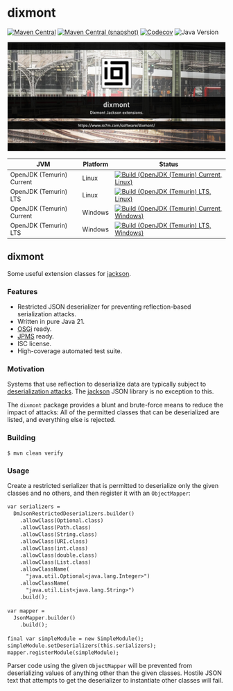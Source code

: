 dixmont
===

[![Maven Central](https://img.shields.io/maven-central/v/com.io7m.dixmont/com.io7m.dixmont.svg?style=flat-square)](http://search.maven.org/#search%7Cga%7C1%7Cg%3A%22com.io7m.dixmont%22)
[![Maven Central (snapshot)](https://img.shields.io/maven-metadata/v?metadataUrl=https%3A%2F%2Fcentral.sonatype.com%2Frepository%2Fmaven-snapshots%2Fcom%2Fio7m%2Fdixmont%2Fcom.io7m.dixmont%2Fmaven-metadata.xml&style=flat-square)](https://central.sonatype.com/repository/maven-snapshots/com/io7m/dixmont/)
[![Codecov](https://img.shields.io/codecov/c/github/io7m-com/dixmont.svg?style=flat-square)](https://codecov.io/gh/io7m-com/dixmont)
![Java Version](https://img.shields.io/badge/21-java?label=java&color=e6c35c)

![com.io7m.dixmont](./src/site/resources/dixmont.jpg?raw=true)

| JVM | Platform | Status |
|-----|----------|--------|
| OpenJDK (Temurin) Current | Linux | [![Build (OpenJDK (Temurin) Current, Linux)](https://img.shields.io/github/actions/workflow/status/io7m-com/dixmont/main.linux.temurin.current.yml)](https://www.github.com/io7m-com/dixmont/actions?query=workflow%3Amain.linux.temurin.current)|
| OpenJDK (Temurin) LTS | Linux | [![Build (OpenJDK (Temurin) LTS, Linux)](https://img.shields.io/github/actions/workflow/status/io7m-com/dixmont/main.linux.temurin.lts.yml)](https://www.github.com/io7m-com/dixmont/actions?query=workflow%3Amain.linux.temurin.lts)|
| OpenJDK (Temurin) Current | Windows | [![Build (OpenJDK (Temurin) Current, Windows)](https://img.shields.io/github/actions/workflow/status/io7m-com/dixmont/main.windows.temurin.current.yml)](https://www.github.com/io7m-com/dixmont/actions?query=workflow%3Amain.windows.temurin.current)|
| OpenJDK (Temurin) LTS | Windows | [![Build (OpenJDK (Temurin) LTS, Windows)](https://img.shields.io/github/actions/workflow/status/io7m-com/dixmont/main.windows.temurin.lts.yml)](https://www.github.com/io7m-com/dixmont/actions?query=workflow%3Amain.windows.temurin.lts)|

## dixmont

Some useful extension classes for [jackson](https://github.com/FasterXML/jackson).

### Features

* Restricted JSON deserializer for preventing reflection-based serialization attacks.
* Written in pure Java 21.
* [OSGi](https://www.osgi.org/) ready.
* [JPMS](https://en.wikipedia.org/wiki/Java_Platform_Module_System) ready.
* ISC license.
* High-coverage automated test suite.

### Motivation

Systems that use reflection to deserialize data are typically subject to
[deserialization attacks](https://cheatsheetseries.owasp.org/cheatsheets/Deserialization_Cheat_Sheet.html).
The [jackson](https://github.com/FasterXML/jackson) JSON library is no
exception to this.

The `dixmont` package provides a blunt and brute-force means to reduce the
impact of attacks: All of the permitted classes that can be deserialized are
listed, and everything else is rejected.

### Building

```
$ mvn clean verify
```

### Usage

Create a restricted serializer that is permitted to deserialize only the
given classes and no others, and then register it with an `ObjectMapper`:

```
var serializers =
  DmJsonRestrictedDeserializers.builder()
    .allowClass(Optional.class)
    .allowClass(Path.class)
    .allowClass(String.class)
    .allowClass(URI.class)
    .allowClass(int.class)
    .allowClass(double.class)
    .allowClass(List.class)
    .allowClassName(
      "java.util.Optional<java.lang.Integer>")
    .allowClassName(
      "java.util.List<java.lang.String>")
    .build();

var mapper =
  JsonMapper.builder()
    .build();

final var simpleModule = new SimpleModule();
simpleModule.setDeserializers(this.serializers);
mapper.registerModule(simpleModule);
```

Parser code using the given `ObjectMapper` will be prevented from deserializing
values of anything other than the given classes. Hostile JSON text that attempts
to get the deserializer to instantiate other classes will fail.

